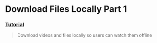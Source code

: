 # Download Files Locally Part 1
### [Tutorial](https://designcode.io/swiftui-advanced-handbook-download-files-locally-part-1)
> Download videos and files locally so users can watch them offline